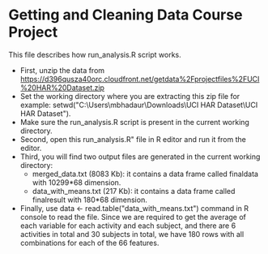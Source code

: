 Getting and Cleaning Data Course Project
========================================
This file describes how run_analysis.R script works.
* First, unzip the data from https://d396qusza40orc.cloudfront.net/getdata%2Fprojectfiles%2FUCI%20HAR%20Dataset.zip 
* Set the working directory where you are extracting this zip file for example: setwd("C:\\Users\\mbhadaur\\Downloads\\UCI HAR Dataset\\UCI HAR Dataset").
* Make sure the run_analysis.R script is present in the current working directory.
* Second, open this run_analysis.R" file in R editor and run it from the editor. 
* Third, you will find two output files are generated in the current working directory:
  - merged_data.txt (8083 Kb): it contains a data frame called finaldata with 10299*68 dimension.
  - data_with_means.txt (217 Kb): it contains a data frame called finalresult with 180*68 dimension.
* Finally, use data <- read.table("data_with_means.txt") command in R console to read the file. Since we are required to get the average of each variable for each activity and each subject, and there are 6 activities in total and 30 subjects in total, we have 180 rows with all combinations for each of the 66 features. 
